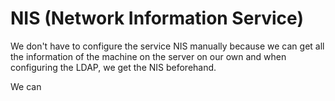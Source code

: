 # NIS (Network Information Service)

We don't have to configure the service NIS manually because we can get all the information of the machine on the server on our own and when configuring the LDAP, we get the NIS beforehand. 

We can 